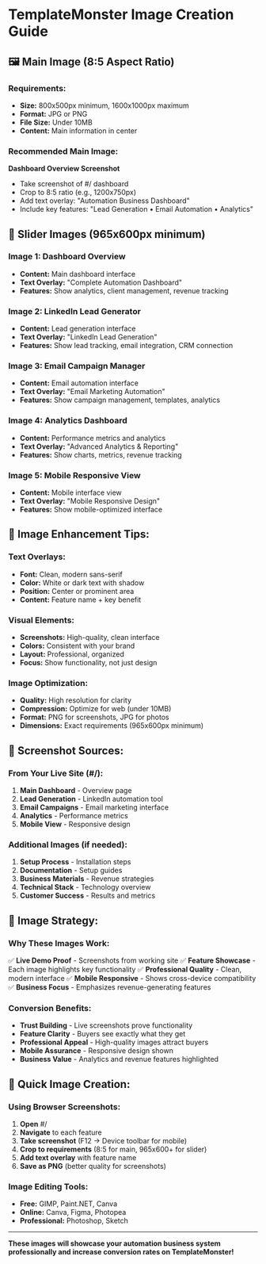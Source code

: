 # TemplateMonster Image Creation Guide

## 🖼️ **Main Image (8:5 Aspect Ratio)**

### **Requirements:**
- **Size:** 800x500px minimum, 1600x1000px maximum
- **Format:** JPG or PNG
- **File Size:** Under 10MB
- **Content:** Main information in center

### **Recommended Main Image:**
**Dashboard Overview Screenshot**
- Take screenshot of #/ dashboard
- Crop to 8:5 ratio (e.g., 1200x750px)
- Add text overlay: "Automation Business Dashboard"
- Include key features: "Lead Generation • Email Automation • Analytics"

## 📸 **Slider Images (965x600px minimum)**

### **Image 1: Dashboard Overview**
- **Content:** Main dashboard interface
- **Text Overlay:** "Complete Automation Dashboard"
- **Features:** Show analytics, client management, revenue tracking

### **Image 2: LinkedIn Lead Generator**
- **Content:** Lead generation interface
- **Text Overlay:** "LinkedIn Lead Generation"
- **Features:** Show lead tracking, email integration, CRM connection

### **Image 3: Email Campaign Manager**
- **Content:** Email automation interface
- **Text Overlay:** "Email Marketing Automation"
- **Features:** Show campaign management, templates, analytics

### **Image 4: Analytics Dashboard**
- **Content:** Performance metrics and analytics
- **Text Overlay:** "Advanced Analytics & Reporting"
- **Features:** Show charts, metrics, revenue tracking

### **Image 5: Mobile Responsive View**
- **Content:** Mobile interface view
- **Text Overlay:** "Mobile Responsive Design"
- **Features:** Show mobile-optimized interface

## 🎨 **Image Enhancement Tips:**

### **Text Overlays:**
- **Font:** Clean, modern sans-serif
- **Color:** White or dark text with shadow
- **Position:** Center or prominent area
- **Content:** Feature name + key benefit

### **Visual Elements:**
- **Screenshots:** High-quality, clean interface
- **Colors:** Consistent with your brand
- **Layout:** Professional, organized
- **Focus:** Show functionality, not just design

### **Image Optimization:**
- **Quality:** High resolution for clarity
- **Compression:** Optimize for web (under 10MB)
- **Format:** PNG for screenshots, JPG for photos
- **Dimensions:** Exact requirements (965x600px minimum)

## 📱 **Screenshot Sources:**

### **From Your Live Site (#/):**
1. **Main Dashboard** - Overview page
2. **Lead Generation** - LinkedIn automation tool
3. **Email Campaigns** - Email marketing interface
4. **Analytics** - Performance metrics
5. **Mobile View** - Responsive design

### **Additional Images (if needed):**
1. **Setup Process** - Installation steps
2. **Documentation** - Setup guides
3. **Business Materials** - Revenue strategies
4. **Technical Stack** - Technology overview
5. **Customer Success** - Results and metrics

## 🎯 **Image Strategy:**

### **Why These Images Work:**
✅ **Live Demo Proof** - Screenshots from working site
✅ **Feature Showcase** - Each image highlights key functionality
✅ **Professional Quality** - Clean, modern interface
✅ **Mobile Responsive** - Shows cross-device compatibility
✅ **Business Focus** - Emphasizes revenue-generating features

### **Conversion Benefits:**
- **Trust Building** - Live screenshots prove functionality
- **Feature Clarity** - Buyers see exactly what they get
- **Professional Appeal** - High-quality images attract buyers
- **Mobile Assurance** - Responsive design shown
- **Business Value** - Analytics and revenue features highlighted

## 🚀 **Quick Image Creation:**

### **Using Browser Screenshots:**
1. **Open** #/
2. **Navigate** to each feature
3. **Take screenshot** (F12 → Device toolbar for mobile)
4. **Crop to requirements** (8:5 for main, 965x600+ for slider)
5. **Add text overlay** with feature name
6. **Save as PNG** (better quality for screenshots)

### **Image Editing Tools:**
- **Free:** GIMP, Paint.NET, Canva
- **Online:** Canva, Figma, Photopea
- **Professional:** Photoshop, Sketch

---

**These images will showcase your automation business system professionally and increase conversion rates on TemplateMonster!**



